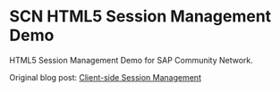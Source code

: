 SCN HTML5 Session Management Demo
========

HTML5 Session Management Demo for SAP Community Network. 

Original blog post: [Client-side Session Management](http://scn.sap.com/welcome)
